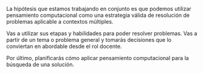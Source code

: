 La hipótesis que estamos trabajando en conjunto es que podemos utilizar pensamiento computacional como una estrategia válida de resolución de problemas aplicable a contextos múltiples.

Vas a utilizar sus etapas y habilidades para poder resolver problemas. Vas a partir de un tema o problema general y tomarás decisiones que lo conviertan en abordable desde el rol docente.

Por último, planificarás cómo aplicar pensamiento computacional para la búsqueda de una solución.
